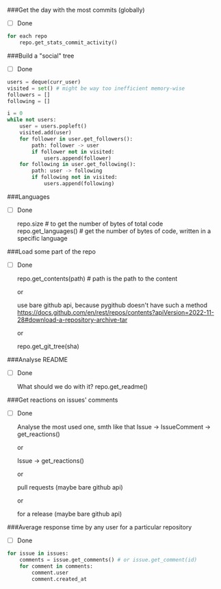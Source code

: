 ###Get the day with the most commits (globally)
- [ ] Done
```python
for each repo
    repo.get_stats_commit_activity()
```


###Build a "social" tree
- [ ] Done
```python
users = deque(curr_user)
visited = set() # might be way too inefficient memory-wise
followers = []
following = []

i = 0
while not users:
    user = users.popleft()
    visited.add(user)
    for follower in user.get_followers():
        path: follower -> user
        if follower not in visited:
            users.append(follower)
    for following in user.get_following():
        path: user -> following
        if following not in visited:
            users.append(following)
```


###Languages
- [ ] Done

    repo.size # to get the number of bytes of total code
    repo.get_languages() # get the number of bytes of code, written in a specific language


###Load some part of the repo
- [ ] Done

    repo.get_contents(path) # path is the path to the content

    or

    use bare github api, because pygithub doesn't have such a method
    https://docs.github.com/en/rest/repos/contents?apiVersion=2022-11-28#download-a-repository-archive-tar

    or

    repo.get_git_tree(sha)


###Analyse README
- [ ] Done

    What should we do with it?
    repo.get_readme()


###Get reactions on issues' comments
- [ ] Done

    Analyse the most used one, smth like that
    Issue -> IssueComment -> get_reactions()

    or 

    Issue -> get_reactions()

    or

    pull requests (maybe bare github api)

    or 

    for a release (maybe bare github api)


###Average response time by any user for a particular repository
- [ ] Done
```python
for issue in issues:
    comments = issue.get_comments() # or issue.get_comment(id)
    for comment in comments:
        comment.user
        comment.created_at
```